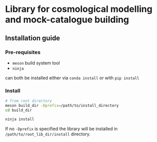 # Library for cosmological modelling and mock-catalogue building

## Installation guide

### Pre-requisites

- `meson` build system tool
- `ninja`

can both be installed either via `conda install` or with `pip install`

### Install

```bash
# from root directory
meson build_dir -Dprefix=/path/to/install_directory
cd build_dir

ninja install
```
If no `-Dprefix` is specified the library will be installed in `/path/to/root_lib_dir/install` directory.
